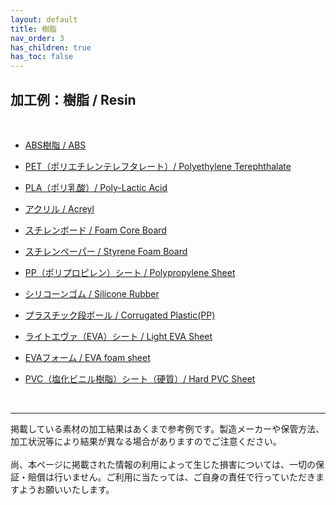 ```yaml
---
layout: default
title: 樹脂
nav_order: 3
has_children: true
has_toc: false
---
```


## 加工例：樹脂 / Resin
<br>

* [ABS樹脂 / ABS](02-1-abs.md)

* [PET（ポリエチレンテレフタレート）/ Polyethylene Terephthalate](02-2-pet.md)

* [PLA（ポリ乳酸）/ Poly-Lactic Acid](02-3-pla.md)

* [アクリル / Acreyl](02-4-acryl.md)

* [スチレンボード / Foam Core Board](02-5-styrene-b.md)

* [スチレンペーパー / Styrene Foam Board](02-6-styrene-p.md)

* [PP（ポリプロピレン）シート / Polypropylene Sheet](02-7-pp.md)

* [シリコーンゴム / Silicone Rubber](02-8-silicone.md)

* [プラスチック段ボール / Corrugated Plastic(PP)](02-9-p-cb.md)

* [ライトエヴァ（EVA）シート / Light EVA Sheet](02-10-lighteva.md)

* [EVAフォーム / EVA foam sheet](02-11-eva.md)

* [PVC（塩化ビニル樹脂）シート（硬質）/ Hard PVC Sheet](02-12-pvc.md)

<br>

---

掲載している素材の加工結果はあくまで参考例です。製造メーカーや保管方法、加工状況等により結果が異なる場合がありますのでご注意ください。<br>
<br>
尚、本ページに掲載された情報の利用によって生じた損害については、一切の保証・賠償は行いません。ご利用に当たっては、ご自身の責任で行っていただきますようお願いいたします。

<br><br><br>